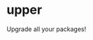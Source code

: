 <!--
 Copyright 2024 Jesse Stricker.
 SPDX-License-Identifier: Apache-2.0
-->

# upper

Upgrade all your packages!
